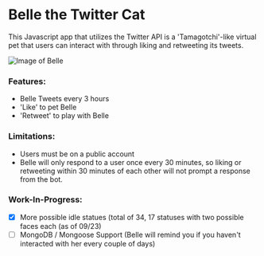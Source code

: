 # Belle the Twitter Cat

This Javascript app that utilizes the Twitter API is a 'Tamagotchi'-like virtual pet that users can interact with through liking and retweeting its tweets.

![Image of Belle](https://jwhop.github.io/img/portfolio/belle.gif)

### Features:

* Belle Tweets every 3 hours
* 'Like' to pet Belle
* 'Retweet' to play with Belle

### Limitations: 
* Users must be on a public account 
* Belle will only respond to a user once every 30 minutes, so liking or retweeting within 30 minutes of each other will not prompt a response from the bot.

### Work-In-Progress: 

- [x] More possible idle statues (total of 34, 17 statuses with two possible faces each (as of 09/23)
- [ ] MongoDB / Mongoose Support (Belle will remind you if you haven't interacted with her every couple of days)
